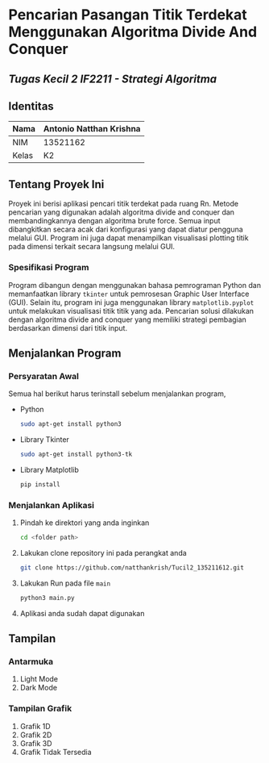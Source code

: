 # Pencarian Pasangan Titik Terdekat Menggunakan Algoritma Divide And Conquer
## *Tugas Kecil 2 IF2211 - Strategi Algoritma*

## Identitas 
 | Nama | Antonio Natthan Krishna |
 |-----|-------|
 | NIM  | 13521162 |
 |Kelas | K2|


<!-- ABOUT THE PROJECT -->
## Tentang Proyek Ini

Proyek ini berisi aplikasi pencari titik terdekat pada ruang Rn. Metode pencarian yang digunakan adalah algoritma divide and conquer dan membandingkannya dengan algoritma brute force. Semua input dibangkitkan secara acak dari konfigurasi yang dapat diatur pengguna melalui GUI.  Program ini juga dapat menampilkan visualisasi plotting titik pada dimensi terkait secara langsung melalui GUI. 

### Spesifikasi Program

Program dibangun dengan menggunakan bahasa pemrograman Python dan memanfaatkan library `tkinter` untuk pemrosesan Graphic User Interface (GUI). Selain itu, program ini juga menggunakan library `matplotlib.pyplot` untuk melakukan visualisasi titik titik yang ada. Pencarian solusi dilakukan dengan algoritma divide and conquer yang memiliki strategi pembagian berdasarkan dimensi dari titik input.

## Menjalankan Program 


### Persyaratan Awal

Semua hal berikut harus terinstall sebelum menjalankan program,
* Python
  ```sh
  sudo apt-get install python3
  ```
* Library Tkinter
  ```sh
  sudo apt-get install python3-tk
  ```
* Library Matplotlib
  ```sh
  pip install 
  ```

### Menjalankan Aplikasi

1. Pindah ke direktori yang anda inginkan
   ```sh
   cd <folder path>
   ```
2. Lakukan clone repository ini pada perangkat anda
   ```sh
   git clone https://github.com/natthankrish/Tucil2_135211612.git
   ```
3. Lakukan Run pada file `main`
   ```sh
   python3 main.py
   ```
4. Aplikasi anda sudah dapat digunakan


## Tampilan

### Antarmuka
1. Light Mode
2. Dark Mode

### Tampilan Grafik
1. Grafik 1D
2. Grafik 2D
3. Grafik 3D
4. Grafik Tidak Tersedia